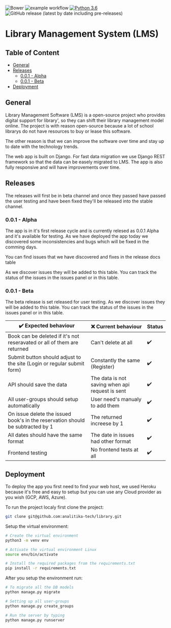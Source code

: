 ![Bower](https://img.shields.io/bower/l/library?color=%23000) ![example workflow](https://github.com/analitika-tech/library/actions/workflows/django.yml/badge.svg) [![Python 3.6](https://img.shields.io/badge/python-3.8.1-blue.svg)](https://www.python.org/downloads/release/python-381/) ![GitHub release (latest by date including pre-releases)](https://img.shields.io/github/v/release/analitika-tech/library?include_prereleases&label=release)

# Library Management System (LMS)

## Table of Content
* [General](#general)
* [Releases](#releases)
    * [0.0.1 - Alpha](#0.0.1-alpha)
    * [0.0.1 - Beta](#0.0.1-beta)
* [Deployment](#deployment)
## General
Library Management Software (LMS) is a open-source project who provides digital support for library', so they can shift their library management model online. The project is with reason open-source because a lot of school librarys do not have resources to buy or lease this software.

The other reason is that we can improve the software over time and stay up to date with the technology trends.

The web app is built on Django. For fast data migration we use Django REST framework so that the data can be easely migrated to LMS. The app is also fully responsive and will have improvements over time.


## Releases

The releases will first be in beta channel and once they passed have passed the user testing and have been fixed they'll be released into the stable channel.

### 0.0.1 - Alpha

The app is in it's first release cycle and is currently relesed as 0.0.1 Alpha and it's available for testing. As we have deployed the app today we discovered some inconsistencies and bugs which will be fixed in the comming days.

You can find issues that we have discovered and fixes in the release docs table

As we discover issues they will be added to this table. You can track the status of the issues in the issues panel or in this table.

### 0.0.1 - Beta

The beta release is set released for user testing.
As we discover issues they will be added to this table. You can track the status of the issues in the issues panel or in this table.

| ✔️ Expected behaviour        | ❌ Current behaviour | Status |
| -----------                   | -----------           | ----------- |
| Book can be deleted if it's not reseravated or all of them are returned | Can't delete at all | ✔️
| Submit button should adjust to the site (Login or regular submit form) | Constantly the same (Register) | ✔️
| API should save the data | The data is not saving when api request is sent | ✔️
| All user-groups should setup automatically | User need's manualy to add them | ✔️
| On issue delete the issued book's in the reservation should be subtracted by 1 | The returned increese by 1 | ✔️
| All dates should have the same format | The date in issues had other format | ✔️
| Frontend testing | No frontend tests at all | ✔️

## Deployment

To deploy the app you first need to find your web host, we used Heroku because it's free and easy to setup but you can use any Cloud provider as you wish (GCP, AWS, Azure).

To run the project localy first clone the project:
``` bash
git clone git@github.com:analitika-tech/library.git
```

Setup the virtual environment:
```bash
# Create the virtual environment
python3 -m venv env

# Activate the virtual environment Linux
source env/bin/activate

# Install the required packages from the requirements.txt
pip install -r requirements.txt
```

After you setup the environment run:
```bash
# To migrate all the DB models
python manage.py migrate

# Setting up all user-groups
python manage.py create_groups

# Run the server by typing
python manage.py runserver
```
